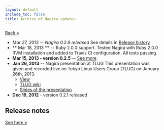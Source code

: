 ```yaml
---
layout: default
include_toc: false
title: Archive of Nagira updates
---
```


[Back &raquo;](index.html)

* *Mar 27, 2013 -- Nagira 0.2.6 released*
    See details in [Release history](https://github.com/dmytro/nagira/blob/v0.2.6/History.md)
* ** Mar 18, 2013 ** -- Ruby 2.0.0 support.
  Tested Nagira with Ruby 2.0.0 RVM installation and added to Travis CI configuration. All tests passing.
* **Mar 15, 2013 - version 0.2.5** -- [See more](posts/2013-03-15-nagira_v0.2.5_release)
* **Jan 26, 2013** -- Nagira presentation at TLUG
  This presentation was given and recorded live on Tokyo Linux Users Group (TLUG) on January 26th, 2013.
    - [View](http://www.ustream.tv/recorded/28811269)
    - [TLUG wiki](http://tlug.jp)
    - [Slides of the presentation](tlug-2012-01-26)    
* **Dec 19, 2012** - version 0.2.1 released

## Release notes

[See here &raquo;](doc/file.History.html)
